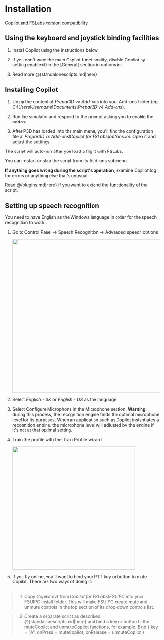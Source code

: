 # Installation

<a href="https://forums.flightsimlabs.com/index.php?/topic/25298-copilot-lua-script/&tab=comments#comment-194432">Copilot and FSLabs version compatibility</a>

## Using the keyboard and joystick binding facilities

1. Install Copilot using the instructions below.

2. If you don't want the main Copilot functionality, disable Copilot by setting enable=0 in the [General] section in options.ini

3. Read more @{standalonescripts.md|here}

## Installing Copilot

1. Unzip the content of *Prepar3D vx Add-ons* into your Add-ons folder (eg *C:\Users\Username\Documents\Prepar3D v4 Add-ons*).

2. Run the simulator and respond to the prompt asking you to enable the addon.

3. After P3D has loaded into the main menu, you'll find the configuration file at *Prepar3D vx Add-ons\Copilot for FSLabs\options.ini*. Open it and adjust the settings.

The script will auto-run after you load a flight with FSLabs.

You can restart or stop the script from its Add-ons submenu.

**If anything goes wrong during the script's operation**, examine Copilot.log for errors or anything else that's unusual.

Read @{plugins.md|here} if you want to extend the functionality of the script.

## Setting up speech recognition

You need to have English as the Windows language in order for the speech recognition to work . 

1. Go to Control Panel -> Speech Recognition -> Advanced speech options <p><img src="../img/recosetup1.jpg" width="500px"></p>

2. Select *English - UK* or *English - US* as the language

3. Select Configure Microphone in the Microphone section. **Warning**: during this process, the recognition engine finds the optimal microphone level for its purposes. When an application such as Copilot instantiates a recognition engine, the microphone level will adjusted by the engine if it's not at that optimal setting.

4. Train the profile with the Train Profile wizard <p><img src="../img/recosetup2.jpg" width="400px"></p>

5. If you fly online, you'll want to bind your PTT key or button to mute Copilot. There are two ways of doing it:<br><br>

> 1. Copy *Copilot.evt* from *Copilot for FSLabs\FSUIPC* into your FSUIPC install folder. This will make FSUIPC create mute and unmute controls in the top section of its drop-down controls list.

> 2. Create a separate script as described @{standalonescripts.md|here} and bind a key or button to the muteCopilot and unmuteCopilot functions, for example:
	Bind { key = "A", onPress = muteCopilot, onRelease = unmuteCopilot }